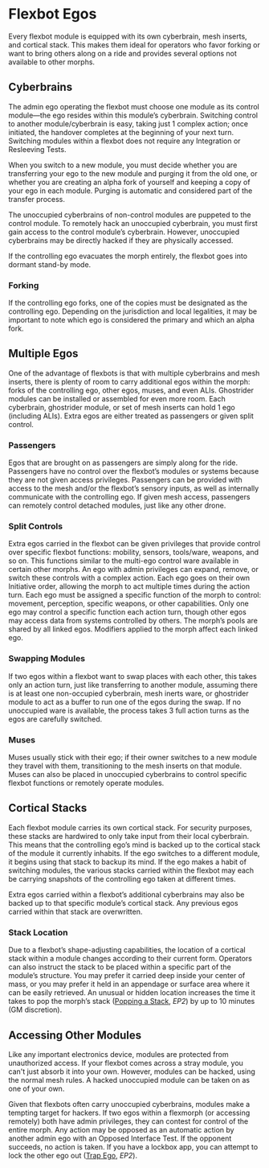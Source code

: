 # Flexbot Egos

Every flexbot module is equipped with its own cyberbrain, mesh inserts, and cortical stack. This makes them ideal for operators who favor forking or want to bring others along on a ride and provides several options not available to other morphs.

## Cyberbrains

The admin ego operating the flexbot must choose one module as its control module—the ego resides within this module’s cyberbrain. Switching control to another module/cyberbrain is easy, taking just 1 complex action; once initiated, the handover completes at the beginning of your next turn. Switching modules within a flexbot does not require any Integration or Resleeving Tests.

When you switch to a new module, you must decide whether you are transferring your ego to the new module and purging it from the old one, or whether you are creating an alpha fork of yourself and keeping a copy of your ego in each module. Purging is automatic and considered part of the transfer process.

The unoccupied cyberbrains of non-control modules are puppeted to the control module. To remotely hack an unoccupied cyberbrain, you must first gain access to the control module’s cyberbrain. However, unoccupied cyberbrains may be directly hacked if they are physically accessed.

If the controlling ego evacuates the morph entirely, the flexbot goes into dormant stand-by mode.

### Forking

If the controlling ego forks, one of the copies must be designated as the controlling ego. Depending on the jurisdiction and local legalities, it may be important to note which ego is considered the primary and which an alpha fork.

## Multiple Egos

One of the advantage of flexbots is that with multiple cyberbrains and mesh inserts, there is plenty of room to carry additional egos within the morph: forks of the controlling ego, other egos, muses, and even ALIs. Ghostrider modules can be installed or assembled for even more room. Each cyberbrain, ghostrider module, or set of mesh inserts can hold 1 ego (including ALIs). Extra egos are either treated as passengers or given split control.

### Passengers

Egos that are brought on as passengers are simply along for the ride. Passengers have no control over the flexbot’s modules or systems because they are not given access privileges. Passengers can be provided with access to the mesh and/or the flexbot’s sensory inputs, as well as internally communicate with the controlling ego. If given mesh access, passengers can remotely control detached modules, just like any other drone.

### Split Controls

Extra egos carried in the flexbot can be given privileges that provide control over specific flexbot functions: mobility, sensors, tools/ware, weapons, and so on. This functions similar to the multi-ego control ware available in certain other morphs. An ego with admin privileges can expand, remove, or switch these controls with a complex action. Each ego goes on their own Initiative order, allowing the morph to act multiple times during the action turn. Each ego must be assigned a specific function of the morph to control: movement, perception, specific weapons, or other capabilities. Only one ego may control a specific function each action turn, though other egos may access data from systems controlled by others. The morph’s pools are shared by all linked egos. Modifiers applied to the morph affect each linked ego.

### Swapping Modules

If two egos within a flexbot want to swap places with each other, this takes only an action turn, just like transferring to another module, assuming there is at least one non-occupied cyberbrain, mesh inerts ware, or ghostrider module to act as a buffer to run one of the egos during the swap. If no unoccupied ware is available, the process takes 3 full action turns as the egos are carefully switched.

### Muses

Muses usually stick with their ego; if their owner switches to a new module they travel with them, transitioning to the mesh inserts on that module. Muses can also be placed in unoccupied cyberbrains to control specific flexbot functions or remotely operate modules.

## Cortical Stacks

Each flexbot module carries its own cortical stack. For security purposes, these stacks are hardwired to only take input from their local cyberbrain. This means that the controlling ego’s mind is backed up to the cortical stack of the module it currently inhabits. If the ego switches to a different module, it begins using that stack to backup its mind. If the ego makes a habit of switching modules, the various stacks carried within the flexbot may each be carrying snapshots of the controlling ego taken at different times.

Extra egos carried within a flexbot’s additional cyberbrains may also be backed up to that specific module’s cortical stack. Any previous egos carried within that stack are overwritten.

### Stack Location

Due to a flexbot’s shape-adjusting capabilities, the location of a cortical stack within a module changes according to their current form. Operators can also instruct the stack to be placed within a specific part of the module’s structure. You may prefer it carried deep inside your center of mass, or you may prefer it held in an appendage or surface area where it can be easily retrieved. An unusual or hidden location increases the time it takes to pop the morph’s stack ([Popping a Stack](../../15/01-backups-and-uploading.md#popping-a-stack), _EP2_) by up to 10 minutes (GM discretion).

## Accessing Other Modules

Like any important electronics device, modules are protected from unauthorized access. If your flexbot comes across a stray module, you can't just absorb it into your own. However, modules can be hacked, using the normal mesh rules. A hacked unoccupied module can be taken on as one of your own.

Given that flexbots often carry unoccupied cyberbrains, modules make a tempting target for hackers. If two egos within a flexmorph (or accessing remotely) both have admin privileges, they can contest for control of the entire morph. Any action may be opposed as an automatic action by another admin ego with an Opposed Interface Test. If the opponent succeeds, no action is taken. If you have a lockbox app, you can attempt to lock the other ego out ([Trap Ego](../../13/17-mindware-hacking.md#trap-ego), _EP2_).
